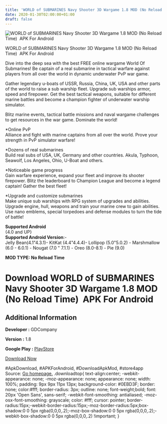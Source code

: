 ```yaml
---
title: 'WORLD of SUBMARINES Navy Shooter 3D Wargame 1.8 MOD (No Reload Time)  APK For Android'
date: 2020-01-30T02:00:00+01:00
draft: false
---
```


![WORLD of SUBMARINES Navy Shooter 3D Wargame 1.8 MOD (No Reload Time)  APK For Android](https://i2.wp.com/apkhome.net/wp-content/uploads/2020/01/WORLD-of-SUBMARINES-Navy-Shooter-3D-Wargame-1.8-MOD-No-Reload-Time.png "WORLD of SUBMARINES Navy Shooter 3D Wargame 1.8 MOD (No Reload Time)  APK For Android")

  

WORLD of SUBMARINES Navy Shooter 3D Wargame 1.8 MOD (No Reload Time)  APK For Android

Dive into the deep sea with the best FREE online wargame World Of Submarines! Be captain of a real submarine in tactical warfare against players from all over the world in dynamic underwater PvP war game.

Gather legendary u-boats of USSR, Russia, China, UK, USA and other parts of the world to raise a sub warship fleet. Upgrade sub warships armor, speed and firepower. Get the best tactical weapons, suitable for different marine battles and become a champion fighter of underwater warship simulator.

Blitz marine events, tactical battle missions and naval wargame challenges to get resources in the war game. Dominate the world!

\*Online PvP  
Alliance and fight with marine captains from all over the world. Prove your strength in PvP simulator warfare!

\*Dozens of real submarines  
Build real subs of USA, UK, Germany and other countries. Akula, Typhoon, Seawolf, Los Angeles, Ohio, U-Boat and others.

\*Noticeable game progress  
Gain warfare experience, expand your fleet and improve its shooter firepower. Blitz the leaderboard to Champion League and become a legend captain! Gather the best fleet!

\*Upgrade and customize submarines  
Make unique sub warships with RPG system of upgrades and abilities. Upgrade engine, hull, weapons and train your marine crew to gain abilities. Use nano emblems, special torpedoes and defense modules to turn the tide of battle!

**Supported Android**  
{4.0 and UP}  
**Supported Android Version**:-  
Jelly Bean(4.1"4.3.1)- KitKat (4.4"4.4.4)- Lollipop (5.0"5.0.2) - Marshmallow (6.0 - 6.0.1) - Nougat (7.0 " 7.1.1) - Oreo (8.0-8.1) - Pie (9.0)

**MOD TYPE: No Reload Time**

Download WORLD of SUBMARINES Navy Shooter 3D Wargame 1.8 MOD (No Reload Time)  APK For Android
===============================================================================================

Additional Information
----------------------

**Developer :** GDCompany

**Version :** 1.8

**Google Play :** [PlayStore](https://play.google.com/store/apps/details?id=com.gdcompany.submarines)

  

[Download Now](https://store4app.co/post/world-of-submarines-navy-shooter-3d-wargame-1-8-mod-no-reload-time-apk-for-android_1580317032)

  
#ApkDownload, #APKForAndroid, #DownloadApkMod, #store4app  
Source: [Go homepage.](https://store4app.co/post/world-of-submarines-navy-shooter-3d-wargame-1-8-mod-no-reload-time-apk-for-android_1580317032) .downloadtop{ text-align:center; -webkit-appearance: none; -moz-appearance: none; appearance: none; width: 100%; padding: 9px 9px 11px 13px; background-color: #0EBD3F; border: none; color:#fff; border-radius: 3px; outline: none; font-weight;bold; font: 20px 'Open Sans', sans-serif; -webkit-font-smoothing: antialiased; -moz-osx-font-smoothing: grayscale; color: #fff; cursor: pointer; border-radius:15px;-webkit-border-radius:15px;-moz-border-radius:5px;box-shadow:0 0 5px rgba(0,0,0,.2);-moz-box-shadow:0 0 5px rgba(0,0,0,.2);-webkit-box-shadow:0 0 5px rgba(0,0,0,.2) !important; }
